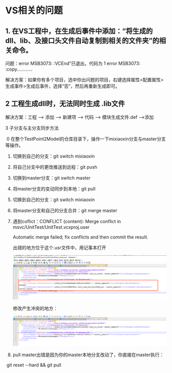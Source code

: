 # VS相关的问题

## 1. 在VS工程中，在生成后事件中添加：“将生成的dll、lib、及接口头文件自动复制到相关的文件夹”的相关命令。

问题：error MSB3073: :VCEnd”已退出，代码为 1 error MSB3073: :copy............

解决方案：如果你有多个项目，选中你出问题的项目，右键选择属性>配置属性>生成事件>生成后事件，选择“否”，然后再重新生成即可。



## 2 工程生成dll时，无法同时生成 .lib文件

解决方案：工程 --> 添加 --> 新建项 --> 代码 --> 模块生成文件.def -->添加



3 子分支与主分支同步方法

​			0 在整个TestPoint2Model的仓库目录下，操作一下mixiaoxin分支与master分支等操作。

 1. 切换到自己的分支：git switch mixiaoxin

 2. 将自己分支中的更改推送到远程：git push

 3. 切换到master分支：git switch master

 4. 将master分支的变动同步到本地：git pull

 5. 切换到自己的分支：git switch mixiaoxin

 6. 将master分支和自己的分支合并：git merge master

 7. 遇到coflict：CONFLICT (content): Merge conflict in msvc/UnitTest/UnitTest.vcxproj.user

    Automatic merge failed; fix conflicts and then commit the result.

    出错的地方位于这个.usr文件中，用记事本打开

    ![image-20210416220852313](img/error1.png)

    修改产生冲突的地方：

    ![image-20210416221025108](img/error1-fixed.png)



8. pull master出错是因为你的master本地分支改动了，你直接在master执行：

​				git reset --hard && git pull

